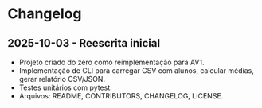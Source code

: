 # Changelog

## 2025-10-03  - Reescrita inicial
- Projeto criado do zero como reimplementação para AV1.
- Implementação de CLI para carregar CSV com alunos, calcular médias, gerar relatório CSV/JSON.
- Testes unitários com pytest.
- Arquivos: README, CONTRIBUTORS, CHANGELOG, LICENSE.
